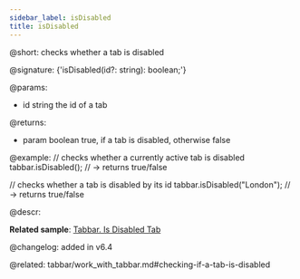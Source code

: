 ```yaml
---
sidebar_label: isDisabled
title: isDisabled
---          
```


@short: checks whether a tab is disabled

@signature: {'isDisabled(id?: string): boolean;'}

@params:
- id	string      the id of a tab


@returns:
- param	boolean     true, if a tab is disabled, otherwise false

@example:
// checks whether a currently active tab is disabled
tabbar.isDisabled();  // -> returns true/false 

// checks whether a tab is disabled by its id
tabbar.isDisabled("London"); // -> returns true/false




@descr:

**Related sample**: [Tabbar. Is Disabled Tab](https://snippet.dhtmlx.com/86er2y7m)

@changelog: added in v6.4

@related: tabbar/work_with_tabbar.md#checking-if-a-tab-is-disabled

